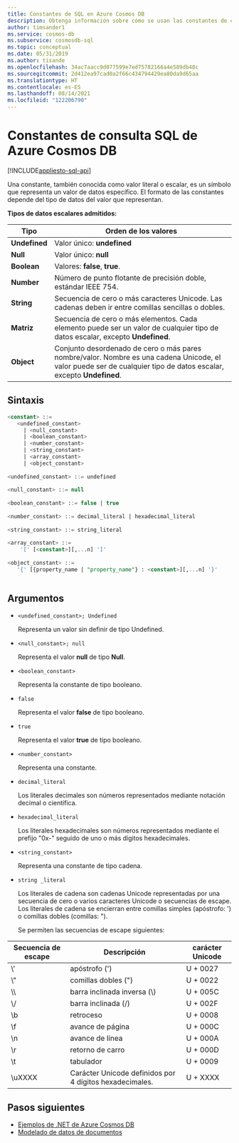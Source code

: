 ```yaml
---
title: Constantes de SQL en Azure Cosmos DB
description: Obtenga información sobre cómo se usan las constantes de consulta SQL en Azure Cosmos DB para representar un valor de datos específico.
author: timsander1
ms.service: cosmos-db
ms.subservice: cosmosdb-sql
ms.topic: conceptual
ms.date: 05/31/2019
ms.author: tisande
ms.openlocfilehash: 34ac7aacc9d077599e7ed75782166a4e589db40c
ms.sourcegitcommit: 2d412ea97cad0a2f66c434794429ea80da9d65aa
ms.translationtype: HT
ms.contentlocale: es-ES
ms.lasthandoff: 08/14/2021
ms.locfileid: "122206790"
---
```

# <a name="azure-cosmos-db-sql-query-constants"></a>Constantes de consulta SQL de Azure Cosmos DB  
[!INCLUDE[appliesto-sql-api](../includes/appliesto-sql-api.md)]

 Una constante, también conocida como valor literal o escalar, es un símbolo que representa un valor de datos específico. El formato de las constantes depende del tipo de datos del valor que representan.  
  
 **Tipos de datos escalares admitidos:**  
  
|**Tipo**|**Orden de los valores**|  
|-|-|  
|**Undefined**|Valor único: **undefined**|  
|**Null**|Valor único: **null**|  
|**Boolean**|Valores: **false**, **true**.|  
|**Number**|Número de punto flotante de precisión doble, estándar IEEE 754.|  
|**String**|Secuencia de cero o más caracteres Unicode. Las cadenas deben ir entre comillas sencillas o dobles.|  
|**Matriz**|Secuencia de cero o más elementos. Cada elemento puede ser un valor de cualquier tipo de datos escalar, excepto **Undefined**.|  
|**Object**|Conjunto desordenado de cero o más pares nombre/valor. Nombre es una cadena Unicode, el valor puede ser de cualquier tipo de datos escalar, excepto **Undefined**.|  
  
## <a name="syntax"></a><a name="bk_syntax"></a>Sintaxis
  
```sql  
<constant> ::=  
   <undefined_constant>  
     | <null_constant>   
     | <boolean_constant>   
     | <number_constant>   
     | <string_constant>   
     | <array_constant>   
     | <object_constant>   
  
<undefined_constant> ::= undefined  
  
<null_constant> ::= null  
  
<boolean_constant> ::= false | true  
  
<number_constant> ::= decimal_literal | hexadecimal_literal  
  
<string_constant> ::= string_literal  
  
<array_constant> ::=  
    '[' [<constant>][,...n] ']'  
  
<object_constant> ::=   
   '{' [{property_name | "property_name"} : <constant>][,...n] '}'  
  
```  
  
##  <a name="arguments"></a><a name="bk_arguments"></a> Argumentos
  
* `<undefined_constant>; Undefined`  
  
  Representa un valor sin definir de tipo Undefined.  
  
* `<null_constant>; null`  
  
  Representa el valor **null** de tipo **Null**.  
  
* `<boolean_constant>`  
  
  Representa la constante de tipo booleano.  
  
* `false`  
  
  Representa el valor **false** de tipo booleano.  
  
* `true`  
  
  Representa el valor **true** de tipo booleano.  
  
* `<number_constant>`  
  
  Representa una constante.  
  
* `decimal_literal`  
  
  Los literales decimales son números representados mediante notación decimal o científica.  
  
* `hexadecimal_literal`  
  
  Los literales hexadecimales son números representados mediante el prefijo "0x-" seguido de uno o más dígitos hexadecimales.  
  
* `<string_constant>`  
  
  Representa una constante de tipo cadena.  
  
* `string _literal`  
  
  Los literales de cadena son cadenas Unicode representadas por una secuencia de cero o varios caracteres Unicode o secuencias de escape. Los literales de cadena se encierran entre comillas simples (apóstrofo: ') o comillas dobles (comillas: ").  
  
  Se permiten las secuencias de escape siguientes:  
  
|**Secuencia de escape**|**Descripción**|**carácter Unicode**|  
|-|-|-|  
|\\'|apóstrofo (')|U + 0027|  
|\\"|comillas dobles (")|U + 0022|  
|\\\ |barra inclinada inversa (\\)|U + 005C|  
|\\/|barra inclinada (/)|U + 002F|  
|\b|retroceso|U + 0008|  
|\f|avance de página|U + 000C|  
|\n|avance de línea|U + 000A|  
|\r|retorno de carro|U + 000D|  
|\t|tabulador|U + 0009|  
|\uXXXX|Carácter Unicode definidos por 4 dígitos hexadecimales.|U + XXXX|  

## <a name="next-steps"></a>Pasos siguientes

- [Ejemplos de .NET de Azure Cosmos DB](https://github.com/Azure/azure-cosmos-dotnet-v3)
- [Modelado de datos de documentos](../modeling-data.md)

